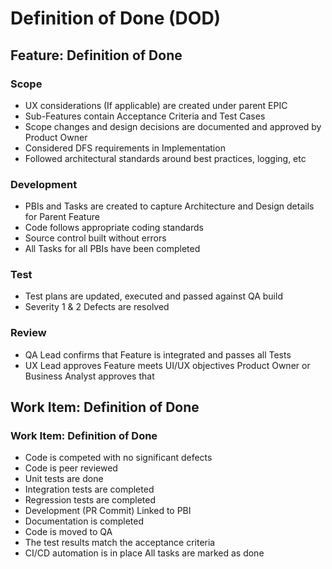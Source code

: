 # Definition of Done \(DOD\)

## Feature: Definition of Done 

### Scope 

* UX considerations \(If applicable\) are created under parent EPIC 
* Sub-Features contain Acceptance Criteria and Test Cases 
* Scope changes and design decisions are documented and approved by Product Owner 
* Considered DFS requirements in Implementation 
* Followed architectural standards around best practices, logging, etc

### Development 

* PBIs and Tasks are created to capture Architecture and Design details for Parent Feature 
* Code follows appropriate coding standards 
* Source control built without errors 
* All Tasks for all PBIs have been completed

### Test

* Test plans are updated, executed and passed against QA build 
* Severity 1 & 2 Defects are resolved

### Review 

* QA Lead confirms that Feature is integrated and passes all Tests 
* UX Lead approves Feature meets UI/UX objectives Product Owner or Business Analyst approves that

## Work Item: Definition of Done

### Work Item: Definition of Done 

* Code is competed with no significant defects 
* Code is peer reviewed 
* Unit tests are done 
* Integration tests are completed 
* Regression tests are completed 
* Development \(PR Commit\) Linked to PBI 
* Documentation is completed 
* Code is moved to QA 
* The test results match the acceptance criteria 
* CI/CD automation is in place All tasks are marked as done

